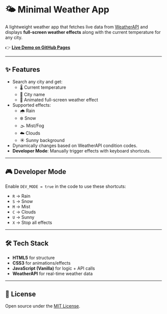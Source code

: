 # 🌤️ Minimal Weather App

A lightweight weather app that fetches live data from [WeatherAPI](https://www.weatherapi.com/) and displays **full-screen weather effects** along with the current temperature for any city.  

👉 **[Live Demo on GitHub Pages](https://lsanch78.github.io/minimal-weather-app/)**  

---

## ✨ Features
- Search any city and get:
  - 🌡️ Current temperature  
  - 📍 City name  
  - 🎨 Animated full-screen weather effect  
- Supported effects:
  - 🌧️ Rain  
  - ❄️ Snow  
  - 🌫️ Mist/Fog  
  - ☁️ Clouds  
  - ☀️ Sunny background  
- Dynamically changes based on WeatherAPI condition codes.
- **Developer Mode**: Manually trigger effects with keyboard shortcuts.

---

## 🎮 Developer Mode
Enable `DEV_MODE = true` in the code to use these shortcuts:  
- `R` → Rain  
- `S` → Snow  
- `M` → Mist  
- `C` → Clouds  
- `U` → Sunny  
- `X` → Stop all effects  

---

## 🛠️ Tech Stack
- **HTML5** for structure  
- **CSS3** for animations/effects  
- **JavaScript (Vanilla)** for logic + API calls  
- **WeatherAPI** for real-time weather data  

---

## 📄 License
Open source under the [MIT License](LICENSE).

